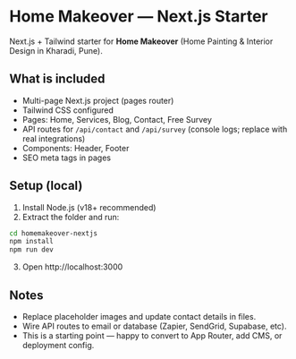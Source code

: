 # Home Makeover — Next.js Starter

Next.js + Tailwind starter for **Home Makeover** (Home Painting & Interior Design in Kharadi, Pune).

## What is included
- Multi-page Next.js project (pages router)
- Tailwind CSS configured
- Pages: Home, Services, Blog, Contact, Free Survey
- API routes for `/api/contact` and `/api/survey` (console logs; replace with real integrations)
- Components: Header, Footer
- SEO meta tags in pages

## Setup (local)
1. Install Node.js (v18+ recommended)
2. Extract the folder and run:
```bash
cd homemakeover-nextjs
npm install
npm run dev
```
3. Open http://localhost:3000

## Notes
- Replace placeholder images and update contact details in files.
- Wire API routes to email or database (Zapier, SendGrid, Supabase, etc).
- This is a starting point — happy to convert to App Router, add CMS, or deployment config.

